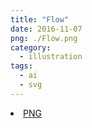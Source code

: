 ```yaml
---
title: "Flow"
date: 2016-11-07
png: ./Flow.png
category:
  - illustration
tags:
  - ai
  - svg
---
```

<li><a href="./Flow.png" download className="btn-png">PNG</a></li>